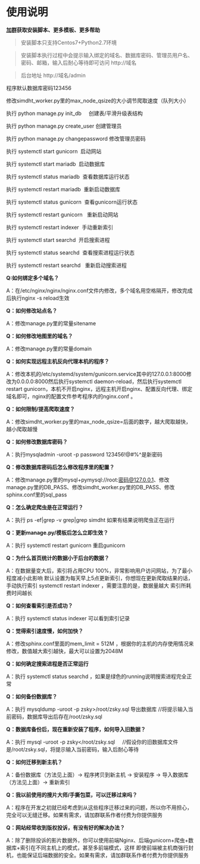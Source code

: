 # 使用说明

**[加群](http://shang.qq.com/wpa/qunwpa?idkey=d119da6023cc49729a61139ca4b8bb0ee770d8d9a89383939c4a45159f82bc6d)获取安装脚本、更多模板、更多帮助**

>安装脚本只支持Centos7+Python2.7环境

>安装脚本执行过程中会提示输入绑定的域名、数据库密码、管理员用户名、密码、邮箱，输入后耐心等待即可访问 http://域名 

>后台地址 http://域名/admin 

程序默认数据库密码123456

修改simdht_worker.py里的max_node_qsize的大小调节爬取速度（队列大小）

执行  python manage.py init_db     创建表/平滑升级表结构

执行  python manage.py create_user  创建管理员

执行  python manage.py changepassword  修改管理员密码

执行  systemctl start gunicorn  启动网站

执行  systemctl start mariadb  启动数据库

执行  systemctl status mariadb  查看数据库运行状态

执行  systemctl restart mariadb  重新启动数据库

执行  systemctl status gunicorn  查看gunicorn运行状态

执行  systemctl restart gunicorn   重新启动网站

执行  systemctl restart indexer  手动重新索引

执行  systemctl start searchd  开启搜索进程

执行  systemctl status searchd  查看搜索进程运行状态

执行  systemctl restart searchd   重新启动搜索进程

**Q:如何绑定多个域名？**

A：在/etc/nginx/nginx/nginx.conf文件内修改，多个域名用空格隔开，修改完成后执行nginx -s reload生效

**Q：如何修改站点名？**

A：修改manage.py里的常量sitename

**Q：如何修改地图里的域名？**

A：修改manage.py里的常量domain

**Q：如何实现远程主机反向代理本机的程序？**

A：修改本机的/etc/systemd/system/gunicorn.service其中的127.0.0.1:8000修改为0.0.0.0:8000然后执行systemctl daemon-reload，然后执行systemctl restart gunicorn，本机不开启nginx，远程主机开启nginx、配置反向代理、绑定域名即可，nginx的配置文件参考程序内的nginx.conf 。

**Q：如何限制/提高爬取速度？**

A：修改simdht_worker.py里的max_node_qsize=后面的数字，越大爬取越快，越小爬取越慢

**Q：如何修改数据库密码？**

A：执行mysqladmin -uroot -p password 123456!@#$%^            //将提示输入当前密码，123456!@#$%^是新密码

**Q：修改数据库密码后怎么修改程序里的配置？**

A：修改manage.py里的mysql+pymysql://root:密码@127.0.0.1、修改manage.py里的DB_PASS、修改simdht_worker.py里的DB_PASS、修改sphinx.conf里的sql_pass

**Q：怎么确定爬虫是在正常运行？**

A：执行 ps -ef|grep -v grep|grep simdht 如果有结果说明爬虫正在运行

**Q：更新manage.py/模板后怎么立即生效？**

A：执行 systemctl restart gunicorn 重启gunicorn

**Q：为什么首页统计的数据小于后台的数据？**

A：在数据量变大后，索引将占用CPU 100%，非常影响用户访问网站，为了最小程度减小此影响 默认设置为每天早上5点更新索引，你想现在更新爬取结果的话，手动执行索引 systemctl restart indexer ，需要注意的是，数据量越大 索引所耗费时间越长

**Q：如何查看索引是否成功？**

A：执行 systemctl status indexer 可以看到索引记录

**Q：觉得索引速度慢，如何加快？**

A：修改sphinx.conf里面的mem_limit = 512M ，根据你的主机的内存使用情况来修改，数值越大索引越快，最大可以设置为2048M

**Q：如何确定搜索进程是否正常运行**

A：执行 systemctl status searchd ，如果是绿色的running说明搜索进程完全正常

**Q：如何备份数据库？**

A：执行 mysqldump -uroot -p zsky>/root/zsky.sql  导出数据库        //将提示输入当前密码，数据库导出后存在/root/zsky.sql

**Q：数据库备份后，现在重新安装了程序，如何导入旧数据？**

A：执行 mysql -uroot -p zsky</root/zsky.sql       //假设你的旧数据库文件是/root/zsky.sql，将提示输入当前密码，输入后耐心等待

**Q：如何迁移到新主机？**

A：备份数据库（方法见上面）→ 程序拷贝到新主机 → 安装程序 → 导入数据库（方法见上面）→ 重新索引

**Q：我以前使用的搜片大师/手撕包菜，可以迁移过来吗？**

A：程序在开发之初就已经考虑到从这些程序迁移过来的问题，所以你不用担心，完全可以无缝迁移。如果有需求，请加群联系作者付费为你提供服务

**Q：网站经常收到版权投诉，有没有好的解决办法？**

A：除了删除投诉的影片数据外，你可以使用前端Nginx、后端gunicorn+爬虫+数据库+索引在不同主机上的模式，甚至多前端模式，这样 即使前端被主机商强行封机，也能保证后端数据的安全。如果有需求，请加群联系作者付费为你提供服务
